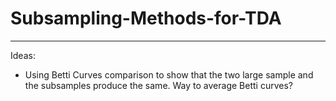 # Subsampling-Methods-for-TDA

---

Ideas:
- Using Betti Curves comparison to show that the two
        large sample and the subsamples produce the same. Way to average Betti curves?
